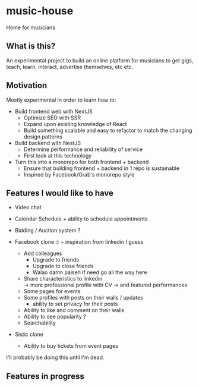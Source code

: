 # music-house

Home for musicians

## What is this?

An experimental project to build an online platform for musicians to get gigs, teach, learn, interact, advertise themselves, etc etc.

## Motivation

Mostly experimental in order to learn how to:

- Build frontend web with NextJS
  - Optimize SEO with SSR
  - Expand upon existing knowledge of React
  - Build something scalable and easy to refactor to match the changing design patterns
- Build backend with NestJS
  - Determine performance and reliability of service
  - First look at this technology
- Turn this into a monorepo for both frontend + backend
  - Ensure that building frontend + backend in 1 repo is sustainable
  - Inspired by Facebook/Grab's monorepo style

## Features I would like to have

- Video chat
- Calendar Schedule + ability to schedule appointments
- Bidding / Auction system ?
- Facebook clone :) + inspiration from linkedin I guess

  - Add colleagues
    - Upgrade to friends
    - Upgrade to close friends
    - Walao damn paiseh if need go all the way here
  - Share characteristics to linkedin  
    -> more professional profile with CV
    -> and featured performances
  - Some pages for events
  - Some profiles with posts on their walls / updates
    - ability to set privacy for their posts
  - Ability to like and comment on their walls
  - Ability to see popularity ?
  - Searchability

- Sistic clone
  - Ability to buy tickets from event pages

I'll probably be doing this until I'm dead.

## Features in progress
